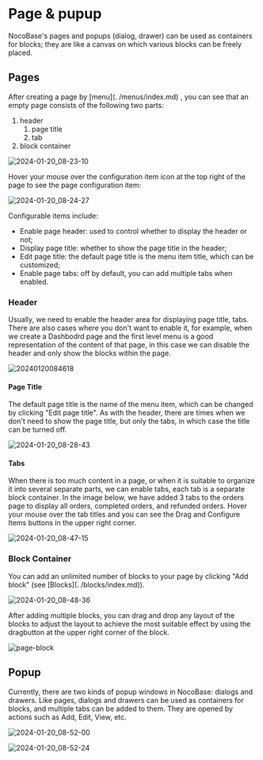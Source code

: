 # Page & pupup

NocoBase's pages and popups (dialog, drawer) can be used as containers for blocks; they are like a canvas on which various blocks can be freely placed.

## Pages
After creating a page by [menu](. /menus/index.md) , you can see that an empty page consists of the following two parts:
1. header
   1. page title
   2. tab
2. block container

![2024-01-20_08-23-10](https://static-docs.nocobase.com/2024-01-20_08-23-10.jpg)

Hover your mouse over the configuration item icon at the top right of the page to see the page configuration item:

![2024-01-20_08-24-27](https://static-docs.nocobase.com/2024-01-20_08-24-27.jpg)

Configurable items include:
- Enable page header: used to control whether to display the header or not;
- Display page title: whether to show the page title in the header;
- Edit page title: the default page title is the menu item title, which can be customized;
- Enable page tabs: off by default, you can add multiple tabs when enabled.

### Header
Usually, we need to enable the header area for displaying page title, tabs. There are also cases where you don't want to enable it, for example, when we create a Dashbodrd page and the first level menu is a good representation of the content of that page, in this case we can disable the header and only show the blocks within the page.

![20240120084618](https://static-docs.nocobase.com/20240120084618.png)

#### Page Title
The default page title is the name of the menu item, which can be changed by clicking "Edit page title". As with the header, there are times when we don't need to show the page title, but only the tabs, in which case the title can be turned off.

![2024-01-20_08-28-43](https://static-docs.nocobase.com/2024-01-20_08-28-43.jpg)

#### Tabs
When there is too much content in a page, or when it is suitable to organize it into several separate parts, we can enable tabs, each tab is a separate block container. In the image below, we have added 3 tabs to the orders page to display all orders, completed orders, and refunded orders. Hover your mouse over the tab titles and you can see the Drag and Configure Items buttons in the upper right corner.

![2024-01-20_08-47-15](https://static-docs.nocobase.com/2024-01-20_08-47-15.jpg)

### Block Container
You can add an unlimited number of blocks to your page by clicking "Add block" (see [Blocks](. /blocks/index.md)).

![2024-01-20_08-48-36](https://static-docs.nocobase.com/2024-01-20_08-48-36.jpg)

After adding multiple blocks, you can drag and drop any layout of the blocks to adjust the layout to achieve the most suitable effect by using the dragbutton at the upper right corner of the block.

![page-block](https://static-docs.nocobase.com/page-block.gif)

## Popup
Currently, there are two kinds of popup windows in NocoBase: dialogs and drawers. Like pages, dialogs and drawers can be used as containers for blocks, and multiple tabs can be added to them. They are opened by actions such as Add, Edit, View, etc.

![2024-01-20_08-52-00](https://static-docs.nocobase.com/2024-01-20_08-52-00.jpg)

![2024-01-20_08-52-24](https://static-docs.nocobase.com/2024-01-20_08-52-24.jpg)